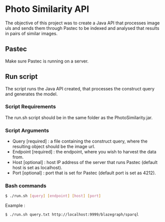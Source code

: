 # Photo Similarity API #

The objective of this project was to create a Java API that processes image uls and sends them through Pastec to be indexed and analysed that results in pairs of similar images.

## Pastec

Make sure Pastec is running on a server.

## Run script

The script runs the Java API created, that processes the construct query and generates the model.

### Script Requirements

The run.sh script should be in the same folder as the PhotoSimilarity.jar.

### Script Arguments

* Query [required] : a file containing the construct query, where the resulting object should be the image url.
* Endpoint [required] : the endpoint, where you wish to harvest the data from.
* Host [optional] : host IP address of the server that runs Pastec (default host is set as localhost).
* Port [optional] : port that is set for Pastec (default port is set as 4212).

### Bash commands

```bash
$ ./run.sh [query] [endpoint] [host] [port]
```
Example :
```bash
$ ./run.sh query.txt http://localhost:9999/blazegraph/sparql
```